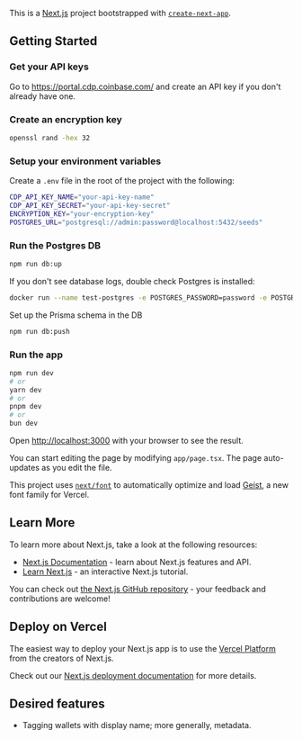 This is a [Next.js](https://nextjs.org) project bootstrapped with [`create-next-app`](https://nextjs.org/docs/app/api-reference/cli/create-next-app).

## Getting Started
### Get your API keys
Go to https://portal.cdp.coinbase.com/ and create an API key if you don't already have one.

### Create an encryption key

```bash
openssl rand -hex 32
```

### Setup your environment variables

Create a `.env` file in the root of the project with the following:

```bash
CDP_API_KEY_NAME="your-api-key-name"
CDP_API_KEY_SECRET="your-api-key-secret"
ENCRYPTION_KEY="your-encryption-key"
POSTGRES_URL="postgresql://admin:password@localhost:5432/seeds"
```

### Run the Postgres DB

```bash
npm run db:up
```

If you don't see database logs, double check Postgres is installed:

```bash
docker run --name test-postgres -e POSTGRES_PASSWORD=password -e POSTGRES_DB=seeds -e POSTGRES_USER=admin -p 5432:5432 postgres:14
```

Set up the Prisma schema in the DB

```bash
npm run db:push
```

### Run the app

```bash
npm run dev
# or
yarn dev
# or
pnpm dev
# or
bun dev
```

Open [http://localhost:3000](http://localhost:3000) with your browser to see the result.

You can start editing the page by modifying `app/page.tsx`. The page auto-updates as you edit the file.

This project uses [`next/font`](https://nextjs.org/docs/app/building-your-application/optimizing/fonts) to automatically optimize and load [Geist](https://vercel.com/font), a new font family for Vercel.

## Learn More

To learn more about Next.js, take a look at the following resources:

- [Next.js Documentation](https://nextjs.org/docs) - learn about Next.js features and API.
- [Learn Next.js](https://nextjs.org/learn) - an interactive Next.js tutorial.

You can check out [the Next.js GitHub repository](https://github.com/vercel/next.js) - your feedback and contributions are welcome!

## Deploy on Vercel

The easiest way to deploy your Next.js app is to use the [Vercel Platform](https://vercel.com/new?utm_medium=default-template&filter=next.js&utm_source=create-next-app&utm_campaign=create-next-app-readme) from the creators of Next.js.

Check out our [Next.js deployment documentation](https://nextjs.org/docs/app/building-your-application/deploying) for more details.

## Desired features 
- Tagging wallets with display name; more generally, metadata.
